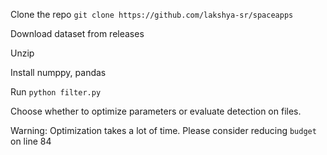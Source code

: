 Clone the repo 
```git clone https://github.com/lakshya-sr/spaceapps```

Download dataset from releases

Unzip

Install numppy, pandas

Run
```python filter.py```

Choose whether to optimize parameters or evaluate detection on files.

Warning: Optimization takes a lot of time. Please consider reducing ```budget``` on line 84
